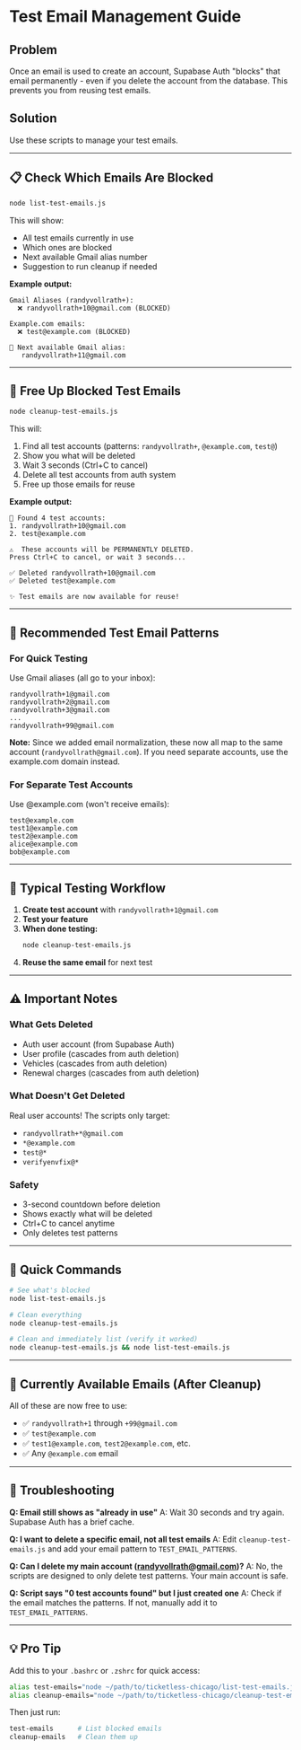 # Test Email Management Guide

## Problem
Once an email is used to create an account, Supabase Auth "blocks" that email permanently - even if you delete the account from the database. This prevents you from reusing test emails.

## Solution
Use these scripts to manage your test emails.

---

## 📋 Check Which Emails Are Blocked

```bash
node list-test-emails.js
```

This will show:
- All test emails currently in use
- Which ones are blocked
- Next available Gmail alias number
- Suggestion to run cleanup if needed

**Example output:**
```
Gmail Aliases (randyvollrath+):
  ❌ randyvollrath+10@gmail.com (BLOCKED)

Example.com emails:
  ❌ test@example.com (BLOCKED)

📧 Next available Gmail alias:
   randyvollrath+11@gmail.com
```

---

## 🧹 Free Up Blocked Test Emails

```bash
node cleanup-test-emails.js
```

This will:
1. Find all test accounts (patterns: `randyvollrath+`, `@example.com`, `test@`)
2. Show you what will be deleted
3. Wait 3 seconds (Ctrl+C to cancel)
4. Delete all test accounts from auth system
5. Free up those emails for reuse

**Example output:**
```
🎯 Found 4 test accounts:
1. randyvollrath+10@gmail.com
2. test@example.com

⚠️  These accounts will be PERMANENTLY DELETED.
Press Ctrl+C to cancel, or wait 3 seconds...

✅ Deleted randyvollrath+10@gmail.com
✅ Deleted test@example.com

✨ Test emails are now available for reuse!
```

---

## 🎯 Recommended Test Email Patterns

### For Quick Testing
Use Gmail aliases (all go to your inbox):
```
randyvollrath+1@gmail.com
randyvollrath+2@gmail.com
randyvollrath+3@gmail.com
...
randyvollrath+99@gmail.com
```

**Note:** Since we added email normalization, these now all map to the same account (`randyvollrath@gmail.com`). If you need separate accounts, use the example.com domain instead.

### For Separate Test Accounts
Use @example.com (won't receive emails):
```
test@example.com
test1@example.com
test2@example.com
alice@example.com
bob@example.com
```

---

## 🔄 Typical Testing Workflow

1. **Create test account** with `randyvollrath+1@gmail.com`
2. **Test your feature**
3. **When done testing:**
   ```bash
   node cleanup-test-emails.js
   ```
4. **Reuse the same email** for next test

---

## ⚠️ Important Notes

### What Gets Deleted
- Auth user account (from Supabase Auth)
- User profile (cascades from auth deletion)
- Vehicles (cascades from auth deletion)
- Renewal charges (cascades from auth deletion)

### What Doesn't Get Deleted
Real user accounts! The scripts only target:
- `randyvollrath+*@gmail.com`
- `*@example.com`
- `test@*`
- `verifyenvfix@*`

### Safety
- 3-second countdown before deletion
- Shows exactly what will be deleted
- Ctrl+C to cancel anytime
- Only deletes test patterns

---

## 🚀 Quick Commands

```bash
# See what's blocked
node list-test-emails.js

# Clean everything
node cleanup-test-emails.js

# Clean and immediately list (verify it worked)
node cleanup-test-emails.js && node list-test-emails.js
```

---

## 📧 Currently Available Emails (After Cleanup)

All of these are now free to use:
- ✅ `randyvollrath+1` through `+99@gmail.com`
- ✅ `test@example.com`
- ✅ `test1@example.com`, `test2@example.com`, etc.
- ✅ Any `@example.com` email

---

## 🐛 Troubleshooting

**Q: Email still shows as "already in use"**
A: Wait 30 seconds and try again. Supabase Auth has a brief cache.

**Q: I want to delete a specific email, not all test emails**
A: Edit `cleanup-test-emails.js` and add your email pattern to `TEST_EMAIL_PATTERNS`.

**Q: Can I delete my main account (randyvollrath@gmail.com)?**
A: No, the scripts are designed to only delete test patterns. Your main account is safe.

**Q: Script says "0 test accounts found" but I just created one**
A: Check if the email matches the patterns. If not, manually add it to `TEST_EMAIL_PATTERNS`.

---

## 💡 Pro Tip

Add this to your `.bashrc` or `.zshrc` for quick access:
```bash
alias test-emails="node ~/path/to/ticketless-chicago/list-test-emails.js"
alias cleanup-emails="node ~/path/to/ticketless-chicago/cleanup-test-emails.js"
```

Then just run:
```bash
test-emails      # List blocked emails
cleanup-emails   # Clean them up
```
